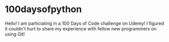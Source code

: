 # 100daysofpython

Hello! I am particiating in a 100 Days of Code challenge on Udemy!
I figured it couldn't hurt to share my experience with fellow new
programmers on using Git!
